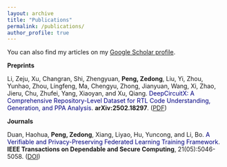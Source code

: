 ```yaml
---
layout: archive
title: "Publications"
permalink: /publications/
author_profile: true
---
```


You can also find my articles on my [Google Scholar profile](https://scholar.google.com/citations?user=t4pdXJEAAAAJ).

**Preprints**

Li, Zeju, Xu, Changran, Shi, Zhengyuan, **Peng, Zedong**, Liu, Yi, Zhou, Yunhao, Zhou, Lingfeng, Ma, Chengyu, Zhong, Jianyuan, Wang, Xi, Zhao, Jieru, Chu, Zhufei, Yang, Xiaoyan, and Xu, Qiang. <font color='Navy'>DeepCircuitX: A Comprehensive Repository-Level Dataset for RTL Code Understanding, Generation, and PPA Analysis</font>. **arXiv:2502.18297**. ([PDF](https://arxiv.org/abs/2502.18297))

**Journals**

Duan, Haohua, **Peng, Zedong**, Xiang, Liyao, Hu, Yuncong, and Li, Bo. <font color='Navy'>A Verifiable and Privacy-Preserving Federated Learning Training Framework</font>. **IEEE Transactions on Dependable and Secure Computing**, 21(05):5046-5058. ([DOI](https://doi.ieeecomputersociety.org/10.1109/TDSC.2024.3369658))